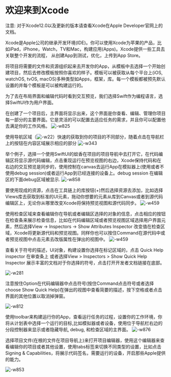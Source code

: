 # 欢迎来到Xcode
注意: 对于Xcode12.0以及更新的版本请查看Xcode在Apple Developer官网上的文档。

Xcode是Apple公司的继承开发环境(IDE)。你可以使用Xcode为苹果的产品，比如iPad，iPhone，Watch，TV和Mac，构建应用(Apps)。Xcode提供一些工具去关联整个开发的流程，
从创建App到测试，优化，上传到App Store。

将项目将需要的文件和资源组织起来去开发你的App，从模板中去选择一个开始创建项目，然后去修改模板按照你喜欢的样子。模板可以被获取从每个平台上(iOS, watchOS, tvOS, macOS)多种类型如Apps，框架，库。每一个模板都被预先默认设置的并每个模板是可以被构建运行的。

为了去在布局界面和编辑代码时看到交互预览，我们选择Swift作为编程语言，选择SwiftUI作为用户界面。

在创建了一个项目后，主界面将显示出来，这个界面是你查看、编辑、管理你项目每一部分的主要界面。它是灵活的可以配置去适应任务的需求，并且你可以配置他去满足你的工作风格。
![-w825](media/16140509365068.jpg)

使用导航区域（![-w22](media/16140515066236.jpg)）快速的获取到你的项目的不同部分，随着点击在导航栏上的按钮在内容区域展示相应的部分
![-w343](media/16140517128405.jpg)

举个例子，选择一个使用SwiftUI的蚊香在项目的项目导航中去打开它，在代码编辑区将显示源代码编辑，点击重现运行在预览视图的右边，Xcode保持代码和在右边的交互预览是同步的，使用控制在canvas去运行App在模拟器上(使用或者不使用debug session)或者运行App到已经连接的设备上。debug session 在编辑区的下面debug区域被显示.
![-w858](media/16140582659539.jpg)

要使用现成的资源，点击在工具链上的库按钮(+)然后选择资源去添加，比如选择Views库去获取到标准的UI元素，拖动你想要的元素从库到Canvas或者到源代码编辑区上，无论你从哪里改变Xcode将保持预览视图和源代码同步。
![-w459](media/16140584706242.jpg)

使用检查区域来查看编辑你在导航或者编辑区选择的对象的信息，点击相应的按钮在检查条来展示检查信息，比如在代码编辑区域或者预览视图区域选择用户界面元素，然后选择View -> Inspectors -> Show Attributes Inspector 改变值在检查区域，Xcode将更新源代码和预览视图。同样你也可以按住Command在源代码中或者预览视图中点击元素去改版属性在弹出的视图中。
![-w459](media/16140590356849.jpg)

查看关于符号的描述，UI对象，构建设置你选择在标记区域的，点击 Quick Help inspector 在审查条上 或者选择View > Inspectors > Show Quick Help Inspector 展示丰富的文档对于你选择的符号，点击打开开发者文档链接在底部。

![-w281](media/16140592994966.jpg)

注意按住Option在代码编辑器中点击符号(按住Command点击符号或者选择choose Show Quick Help)在弹出的视图中查看简要的描述，按下空格或者点击界面的其他位置以取消掉弹窗。

![-w812](media/16140598281314.jpg)

使用toolbar来构建运行你的App，查看运行任务的过程，设置你的工作环境，你将从计划表中选择一个运行的目标,比如模拟器或者设备，使用位于导航栏右边的分段控制器来显示或者隐藏导航, debug, 和检查区域的主界面。
![-w876](media/16140607786705.jpg)


选择项目文件(在根的文件在项目导航上)来打开项目编辑器，使用这个编辑器来查看编辑你的项目或者其他设置，使用tabs标签来切换不同类型的设置，比如点击Signing & Capabilities，将展示代码签名，需要运行的设备，开启那些Apple提供的能力。

![-w853](media/16140607864830.jpg)
